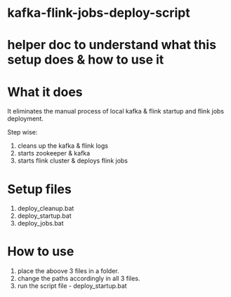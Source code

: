 # kafka-flink-jobs-deploy-script
# helper doc to understand what this setup does & how to use it

# What it does
It eliminates the manual process of local kafka & flink startup and flink jobs deployment.

Step wise:
1. cleans up the kafka & flink logs
2. starts zookeeper & kafka 
3. starts flink cluster & deploys flink jobs

# Setup files
1. deploy_cleanup.bat
2. deploy_startup.bat
3. deploy_jobs.bat

# How to use
1. place the aboove 3 files in a folder.
2. change the paths accordingly in all 3 files.
3. run the script file - deploy_startup.bat

